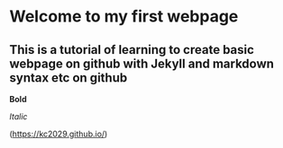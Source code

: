 # Welcome to my first webpage

## This is a tutorial of learning to create basic webpage on github with Jekyll and markdown syntax etc on github

**Bold**

*Italic*
  
  
  
  (https://kc2029.github.io/)



